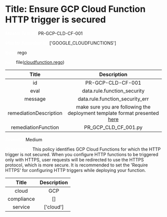 



# Title: Ensure GCP Cloud Function HTTP trigger is secured


***<font color="white">Master Test Id:</font>*** PR-GCP-CLD-CF-001

***<font color="white">Master Snapshot Id:</font>*** ['GOOGLE_CLOUDFUNCTIONS']

***<font color="white">type:</font>*** rego

***<font color="white">rule:</font>*** file([cloudfunction.rego])  
  
  
  
  

|Title|Description|
| :---: | :---: |
|id|PR-GCP-CLD-CF-001|
|eval|data.rule.function_security|
|message|data.rule.function_security_err|
|remediationDescription|make sure you are following the deployment template format presented <a href='https://github.com/GoogleCloudPlatform/storage-samples/tree/master/google/resource-snippets/cloudfunctions-v1' target='_blank'>here</a>|
|remediationFunction|PR_GCP_CLD_CF_001.py|


***<font color="white">Severity:</font>*** Medium

***<font color="white">Description:</font>*** This policy identifies GCP Cloud Functions for which the HTTP trigger is not secured. When you configure HTTP functions to be triggered only with HTTPS, user requests will be redirected to use the HTTPS protocol, which is more secure. It is recommended to set the 'Require HTTPS' for configuring HTTP triggers while deploying your function.  
  
  

|Title|Description|
| :---: | :---: |
|cloud|GCP|
|compliance|[]|
|service|['cloud']|



[cloudfunction.rego]: https://github.com/prancer-io/prancer-compliance-test/tree/master/google/cloud/cloudfunction.rego

